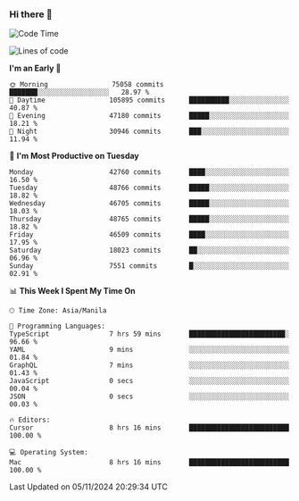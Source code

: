 ### Hi there 👋

<!--START_SECTION:waka-->
![Code Time](http://img.shields.io/badge/Code%20Time-5%2C669%20hrs%2024%20mins-blue)

![Lines of code](https://img.shields.io/badge/From%20Hello%20World%20I%27ve%20Written-117.3%20million%20lines%20of%20code-blue)

**I'm an Early 🐤** 

```text
🌞 Morning                75058 commits       ███████░░░░░░░░░░░░░░░░░░   28.97 % 
🌆 Daytime                105895 commits      ██████████░░░░░░░░░░░░░░░   40.87 % 
🌃 Evening                47180 commits       █████░░░░░░░░░░░░░░░░░░░░   18.21 % 
🌙 Night                  30946 commits       ███░░░░░░░░░░░░░░░░░░░░░░   11.94 % 
```
📅 **I'm Most Productive on Tuesday** 

```text
Monday                   42760 commits       ████░░░░░░░░░░░░░░░░░░░░░   16.50 % 
Tuesday                  48766 commits       █████░░░░░░░░░░░░░░░░░░░░   18.82 % 
Wednesday                46705 commits       █████░░░░░░░░░░░░░░░░░░░░   18.03 % 
Thursday                 48765 commits       █████░░░░░░░░░░░░░░░░░░░░   18.82 % 
Friday                   46509 commits       ████░░░░░░░░░░░░░░░░░░░░░   17.95 % 
Saturday                 18023 commits       ██░░░░░░░░░░░░░░░░░░░░░░░   06.96 % 
Sunday                   7551 commits        █░░░░░░░░░░░░░░░░░░░░░░░░   02.91 % 
```


📊 **This Week I Spent My Time On** 

```text
🕑︎ Time Zone: Asia/Manila

💬 Programming Languages: 
TypeScript               7 hrs 59 mins       ████████████████████████░   96.66 % 
YAML                     9 mins              ░░░░░░░░░░░░░░░░░░░░░░░░░   01.84 % 
GraphQL                  7 mins              ░░░░░░░░░░░░░░░░░░░░░░░░░   01.43 % 
JavaScript               0 secs              ░░░░░░░░░░░░░░░░░░░░░░░░░   00.04 % 
JSON                     0 secs              ░░░░░░░░░░░░░░░░░░░░░░░░░   00.03 % 

🔥 Editors: 
Cursor                   8 hrs 16 mins       █████████████████████████   100.00 % 

💻 Operating System: 
Mac                      8 hrs 16 mins       █████████████████████████   100.00 % 
```


 Last Updated on 05/11/2024 20:29:34 UTC
<!--END_SECTION:waka-->


<!--
**rad182/rad182** is a ✨ _special_ ✨ repository because its `README.md` (this file) appears on your GitHub profile.

Here are some ideas to get you started:

- 🔭 I’m currently working on ...
- 🌱 I’m currently learning ...
- 👯 I’m looking to collaborate on ...
- 🤔 I’m looking for help with ...
- 💬 Ask me about ...
- 📫 How to reach me: ...
- 😄 Pronouns: ...
- ⚡ Fun fact: ...
-->

